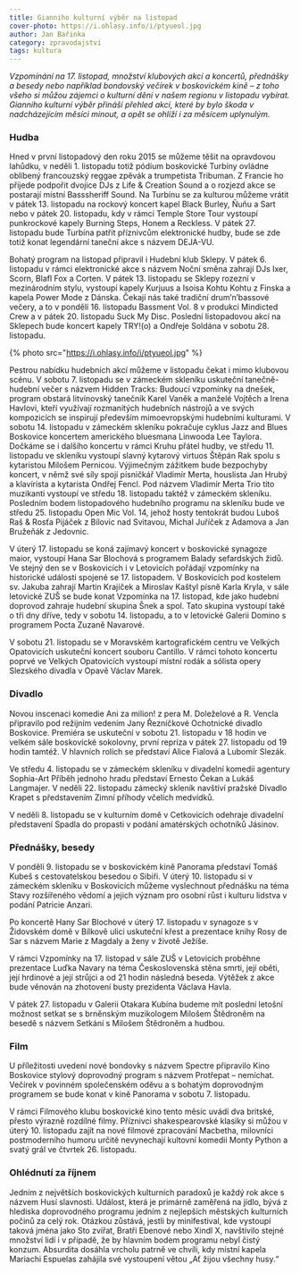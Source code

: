 ```yaml
---
title: Gianniho kulturní výběr na listopad
cover-photo: https://i.ohlasy.info/i/ptyueol.jpg
author: Jan Bařinka
category: zpravodajství
tags: kultura
---
```


*Vzpomínání na 17. listopad, množství klubových akcí a koncertů, přednášky a besedy nebo například bondovský večírek v boskovickém kině – z toho všeho si můžou zájemci o kulturní dění v našem regionu v listopadu vybírat. Gianniho kulturní výběr přináší přehled akcí, které by bylo škoda v nadcházejícím měsíci minout, a opět se ohlíží i za měsícem uplynulým.*

### Hudba

Hned v první listopadový den roku 2015 se můžeme těšit na opravdovou lahůdku, v neděli 1. listopadu totiž pódium boskovické Turbíny ovládne oblíbený francouzský reggae zpěvák a trumpetista Tribuman. Z Francie ho přijede podpořit dvojice DJs z Life & Creation Sound a o rozjezd akce se postarají místní Basssheriff Sound. Na Turbínu se za kulturou můžeme vrátit v pátek 13. listopadu na rockový koncert kapel Black Burley, Ňuňu a Sart nebo v pátek 20. listopadu, kdy v rámci Temple Store Tour vystoupí punkrockové kapely Burning Steps, Honem a Reckless. V pátek 27. listopadu bude Turbína patřit příznivcům elektronické hudby, bude se zde totiž konat legendární taneční akce s názvem DEJA-VU.

Bohatý program na listopad připravil i Hudební klub Sklepy. V pátek 6. listopadu v rámci elektronické akce s názvem Noční směna zahrají DJs Ixer, Scorn, Blafl Fox a Corten. V pátek 13. listopadu se Sklepy rozezní v mezinárodním stylu, vystoupí kapely Kurjuus a Isoisa Kohtu Kohtu z Finska a kapela Power Mode z Dánska. Čekají nás také tradiční drum’n’bassové večery, a to v pondělí 16. listopadu Bassment Vol. 8 v produkci Mindicted Crew a v pátek 20. listopadu Suck My Disc. Poslední listopadovou akcí na Sklepech bude koncert kapely TRY!(o) a Ondřeje Soldána v sobotu 28. listopadu.

{% photo src="https://i.ohlasy.info/i/ptyueol.jpg" %}

Pestrou nabídku hudebních akcí můžeme v listopadu čekat i mimo klubovou scénu. V sobotu 7. listopadu se v zámeckém skleníku uskuteční tanečně-hudební večer s názvem Hidden Tracks: Budoucí vzpomínky na dnešek, program obstará litvínovský tanečník Karel Vaněk a manželé Vojtěch a Irena Havlovi, kteří využívají rozmanitých hudebních nástrojů a ve svých kompozicích se inspirují především mimoevropskými hudebními kulturami. V sobotu 14. listopadu v zámeckém skleníku pokračuje cyklus Jazz and Blues Boskovice koncertem amerického bluesmana Linwooda Lee Taylora. Dočkáme se i dalšího koncertu v rámci Kruhu přátel hudby, ve středu 11. listopadu ve skleníku vystoupí slavný kytarový virtuos Štěpán Rak spolu s kytaristou Milošem Pernicou. Výjimečným zážitkem bude bezpochyby koncert, v němž své síly spojí písničkář Vladimír Merta, houslista Jan Hrubý a klavírista a kytarista Ondřej Fencl. Pod názvem Vladimír Merta Trio tito muzikanti vystoupí ve středu 18. listopadu taktéž v zámeckém skleníku. Posledním bodem listopadového hudebního programu na skleníku bude ve středu 25. listopadu Open Mic Vol. 14, jehož hosty tentokrát budou Luboš Raš & Rosťa Pijáček z Bílovic nad Svitavou, Michal Juříček z Adamova a Jan Bružeňák z Jedovnic.

V úterý 17. listopadu se koná zajímavý koncert v boskovické synagoze maior, vystoupí Hana Sar Blochová s programem Balady sefardských židů. Ve stejný den se v Boskovicích i v Letovicích pořádají vzpomínky na historické události spojené se 17. listopadem. V Boskovicích pod kostelem sv. Jakuba zahrají Martin Krajíček a Miroslav Kaštyl písně Karla Kryla, v sále letovické ZUŠ se bude konat Vzpomínka na 17. listopad, kde jako hudební doprovod zahraje hudební skupina Šnek a spol. Tato skupina vystoupí také o tři dny dříve, tedy v sobotu 14. listopadu, a to v letovické Galerii Domino s programem Pocta Zuzaně Navarové.

V sobotu 21. listopadu se v Moravském kartografickém centru ve Velkých Opatovicích uskuteční koncert souboru Cantillo. V rámci tohoto koncertu poprvé ve Velkých Opatovicích vystoupí místní rodák a sólista opery Slezského divadla v Opavě Václav Marek.
 
### Divadlo

Novou inscenaci komedie Ani za milion! z pera M. Doleželové a R. Vencla připravilo pod režijním vedením Jany Řezníčkové Ochotnické divadlo Boskovice. Premiéra se uskuteční v sobotu 21. listopadu v 18 hodin ve velkém sále boskovické sokolovny, první repríza v pátek 27. listopadu od 19 hodin tamtéž. V hlavních rolích se představí Alice Fialová a Lubomír Slezák.

Ve středu 4. listopadu se v zámeckém skleníku v divadelní komedii agentury Sophia-Art Příběh jednoho hradu představí Ernesto Čekan a Lukáš Langmajer. V neděli 22. listopadu zámecký skleník navštíví pražské Divadlo Krapet s představením Zimní příhody včelích medvídků.

V neděli 8. listopadu se v kulturním domě v Cetkovicích odehraje divadelní představení Spadla do propasti v podání amatérských ochotníků Jásinov.

### Přednášky, besedy

V pondělí 9. listopadu se v boskovickém kině Panorama představí Tomáš Kubeš s cestovatelskou besedou o Sibiři. V úterý 10. listopadu si v zámeckém skleníku v Boskovicích můžeme vyslechnout přednášku na téma Stavy rozšířeného vědomí a jejich význam pro osobní růst i kulturu lidstva v podání Patricie Anzari.

Po koncertě Hany Sar Blochové v úterý 17. listopadu v synagoze s v Židovském domě v Bílkově ulici uskuteční křest a prezentace knihy Rosy de Sar s názvem Marie z Magdaly a ženy v životě Ježíše.

V rámci Vzpomínky na 17. listopad v sále ZUŠ v Letovicích proběhne prezentace Luďka Navary na téma Československá stěna smrti, její oběti, její hrdinové a její strůjci a od 21 hodin následná beseda. Výtěžek z akce bude věnován na zhotovení busty prezidenta Václava Havla.

V pátek 27. listopadu v Galerii Otakara Kubína budeme mít poslední letošní možnost setkat se s brněnským muzikologem Milošem Štědroněm na besedě s názvem Setkání s Milošem Štědroněm a hudbou.

### Film

U příležitosti uvedení nové bondovky s názvem Spectre připravilo Kino Boskovice stylový doprovodný program s názvem Protřepat – nemíchat. Večírek v povinném společenském oděvu a s bohatým doprovodným programem se bude konat v kině Panorama v sobotu 7. listopadu.

V rámci Filmového klubu boskovické kino tento měsíc uvádí dva britské, přesto výrazně rozdílné filmy. Příznivci shakespearovské klasiky si můžou v úterý 10. listopadu zajít na nové filmové zpracování Macbetha, milovníci postmoderního humoru určitě nevynechají kultovní komedii Monty Python a svatý grál ve čtvrtek 26. listopadu.

### Ohlédnutí za říjnem

Jedním z největších boskovických kulturních paradoxů je každý rok akce s názvem Husí slavnosti. Událost, která je primárně zaměřená na jídlo, bývá z hlediska doprovodného programu jedním z nejlepších městských kulturních počinů za celý rok. Otázkou zůstává, jestli by minifestival, kde vystoupí taková jména jako Sto zvířat, Bratři Ebenové nebo Xindl X, navštívilo stejné množství lidí i v případě, že by hlavním bodem programu nebyl čistý konzum. Absurdita dosáhla vrcholu patrně ve chvíli, kdy místní kapela Mariachi Espuelas zahájila své vystoupení větou „Ať žijou všechny husy.“

